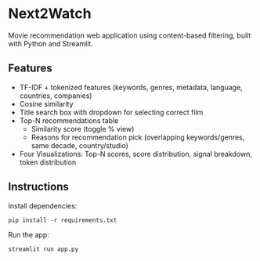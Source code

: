 # Next2Watch

Movie recommendation web application using content-based filtering, built with Python and Streamlit.

## Features

- TF-IDF + tokenized features (keywords, genres, metadata, language, countries, companies)
- Cosine similarity
- Title search box with dropdown for selecting correct film
- Top-N recommendations table
  - Similarity score (toggle % view)
  - Reasons for recommendation pick (overlapping keywords/genres, same decade, country/studio)
- Four Visualizations: Top-N scores, score distribution, signal breakdown, token distribution

## Instructions

Install dependencies:

```
pip install -r requirements.txt
```

Run the app:

```
streamlit run app.py
```
